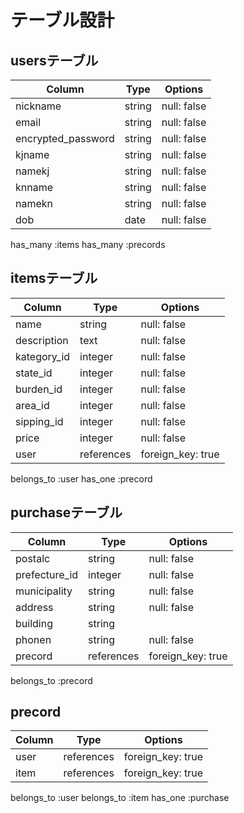 # テーブル設計

## usersテーブル

| Column             | Type   | Options     |
| ------------------ | ------ | ----------- |
| nickname           | string | null: false |
| email              | string | null: false |
| encrypted_password | string | null: false |
| kjname             | string | null: false |
| namekj             | string | null: false |
| knname             | string | null: false |
| namekn             | string | null: false |
| dob                | date   | null: false |

 has_many :items
 has_many :precords


## itemsテーブル

| Column      | Type       | Options           |
| ----------- | ---------- | ----------------- |
| name        | string     | null: false       |
| description | text       | null: false       |
| kategory_id | integer    | null: false       |
| state_id    | integer    | null: false       |
| burden_id   | integer    | null: false       |
| area_id     | integer    | null: false       |
| sipping_id  | integer    | null: false       |
| price       | integer    | null: false       |
| user        | references | foreign_key: true |

 belongs_to :user
 has_one :precord


## purchaseテーブル

| Column        | Type       | Options           |
| ------------- | ---------- | ----------------- |
| postalc       | string     | null: false       |
| prefecture_id | integer    | null: false       |
| municipality  | string     | null: false       |
| address       | string     | null: false       |
| building      | string     |                   |
| phonen        | string     | null: false       |
| precord       | references | foreign_key: true |

 belongs_to :precord


## precord

| Column | Type       | Options           |
| ------ | ---------- | ----------------- |
| user   | references | foreign_key: true |
| item   | references | foreign_key: true |

 belongs_to :user
 belongs_to :item
 has_one :purchase